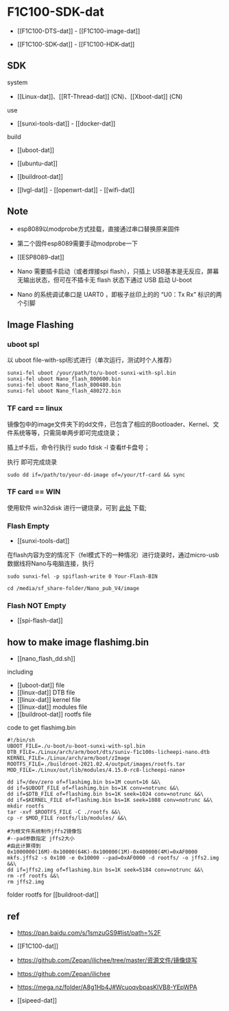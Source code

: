 
# F1C100-SDK-dat

- [[F1C100-DTS-dat]] - [[F1C100-image-dat]]

- [[F1C100-SDK-dat]] - [[F1C100-HDK-dat]]

## SDK 

system 

- [[Linux-dat]]、[[RT-Thread-dat]] (CN)、[[Xboot-dat]] (CN)

use 

- [[sunxi-tools-dat]] - [[docker-dat]]

build 

- [[uboot-dat]] 

- [[ubuntu-dat]]

- [[buildroot-dat]]

- [[lvgl-dat]] - [[openwrt-dat]] - [[wifi-dat]]


## Note 

- esp8089以modprobe方式挂载，直接通过串口替换原来固件
- 第二个固件esp8089需要手动modprobe一下

- [[ESP8089-dat]]

- Nano 需要插卡启动（或者焊接spi flash），只插上 USB基本是无反应，屏幕无输出状态，但可在不插卡无 flash 状态下通过 USB 启动 U-boot
- Nano 的系统调试串口是 UART0 ，即板子丝印上的的 “U0：Tx Rx” 标识的两个引脚




## Image Flashing 

### uboot spl 

以 uboot file-with-spl形式进行（单次运行，测试时个人推荐）

    sunxi-fel uboot /your/path/to/u-boot-sunxi-with-spl.bin
    sunxi-fel uboot Nano_flash_800600.bin
    sunxi-fel uboot Nano_flash_800480.bin
    sunxi-fel uboot Nano_flash_480272.bin

### TF card == linux 

镜像包中的image文件夹下的dd文件，已包含了相应的Bootloader、Kernel、文件系统等等，只需简单两步即可完成烧录；

插上tf卡后，命令行执行 sudo fdisk -l 查看tf卡盘号；

执行 即可完成烧录 

    sudo dd if=/path/to/your-dd-image of=/your/tf-card && sync 



### TF card == WIN 

使用软件 win32disk 进行一键烧录，可到 [此处](http://www.onlinedown.net/soft/110173.html) 下载;


### Flash Empty 

- [[sunxi-tools-dat]]

在flash内容为空的情况下（fel模式下的一种情况）进行烧录时，通过micro-usb数据线将Nano与电脑连接，执行

    sudo sunxi-fel -p spiflash-write 0 Your-Flash-BIN

    cd /media/sf_share-folder/Nano_pub_V4/image


### Flash NOT Empty 

- [[spi-flash-dat]]




## how to make image flashimg.bin

- [[nano_flash_dd.sh]]

including 
- [[uboot-dat]] file
- [[linux-dat]] DTB file
- [[linux-dat]] kernel file
- [[linux-dat]] modules file
- [[buildroot-dat]] rootfs file


code to get flashimg.bin

    #!/bin/sh
    UBOOT_FILE=./u-boot/u-boot-sunxi-with-spl.bin
    DTB_FILE=./Linux/arch/arm/boot/dts/suniv-f1c100s-licheepi-nano.dtb
    KERNEL_FILE=./Linux/arch/arm/boot/zImage
    ROOTFS_FILE=./buildroot-2021.02.4/output/images/rootfs.tar
    MOD_FILE=./Linux/out/lib/modules/4.15.0-rc8-licheepi-nano+

    dd if=/dev/zero of=flashimg.bin bs=1M count=16 &&\
    dd if=$UBOOT_FILE of=flashimg.bin bs=1K conv=notrunc &&\
    dd if=$DTB_FILE of=flashimg.bin bs=1K seek=1024 conv=notrunc &&\
    dd if=$KERNEL_FILE of=flashimg.bin bs=1K seek=1088 conv=notrunc &&\
    mkdir rootfs
    tar -xvf $ROOTFS_FILE -C ./rootfs &&\
    cp -r $MOD_FILE rootfs/lib/modules/ &&\

    #为根文件系统制作jffs2镜像包
    #--pad参数指定 jffs2大小
    #由此计算得到 0x1000000(16M)-0x10000(64K)-0x100000(1M)-0x400000(4M)=0xAF0000
    mkfs.jffs2 -s 0x100 -e 0x10000 --pad=0xAF0000 -d rootfs/ -o jffs2.img &&\
    dd if=jffs2.img of=flashimg.bin bs=1K seek=5184 conv=notrunc &&\
    rm -rf rootfs &&\
    rm jffs2.img

folder rootfs for [[buildroot-dat]]


## ref 

- https://pan.baidu.com/s/1smzuGS9#list/path=%2F

- [[F1C100-dat]]

- https://github.com/Zepan/ilichee/tree/master/资源文件/镜像烧写

- https://github.com/Zepan/ilichee

- https://mega.nz/folder/A8g1Hb4J#WcuoqvbpasKlVB8-YEpWPA

- [[sipeed-dat]]